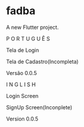 # fadba

A new Flutter project.


P O R T U G U Ê S

Tela de Login

Tela de Cadastro(Incompleta)

Versão 0.0.5

I N G L I S H

Login Screen

SignUp Screen(Inconplete)

Version 0.0.5
